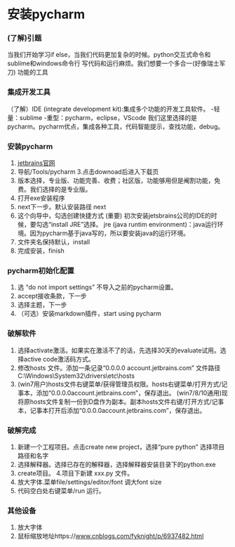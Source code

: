 安装pycharm
===
### (了解)引题
当我们开始学习if else，当我们代码更加复杂的时候。python交互式命令和sublime和windows命令行  写代码和运行麻烦。我们想要一个多合一(好像瑞士军刀) 功能的工具

### 集成开发工具
（了解）IDE  (integrate development kit):集成多个功能的开发工具软件。
-轻量：sublime 
-重型：pycharm，eclipse，VScode
我们这里选择的是pycharm。pycharm优点，集成各种工具，代码智能提示，查找功能，debug。


### 安装pycharm
1.  [jetbrains官网](heep://www.jetbrains.com/pycharm/)
2.  导航/Tools/pycharm
3.点击downoad后进入下载页[](http://www.jetbrins.com/pycharm/download/·#section=windows)
4. 版本选择，专业版、功能完善、收费；社区版，功能够用但是阉割功能，免费。我们选择的是专业版。
5. 打开exe安装程序
6. next下一步。默认安装路径 next
7. 这个向导中，勾选创建快捷方式  (重要)  初次安装jetsbrains公司的IDE的时候，要勾选“install JRE”选择。
jre (java runtim environment)：java运行环境。因为pycharm基于java写的，所以要安装java的运行环境。
8. 文件夹名保持默认，install
9. 完成安装，finish

### pycharm初始化配置
1. 选 “do not import settings” 不导入之前的pycharm设置。
2. accept接收条款，下一步
3. 选择主题，下一步
4. （可选）安装markdown插件，start using pycharm

### 破解软件
1. 选择activate激活。如果实在激活不了的话，先选择30天的evaluate试用。选择active code激活码方式。
2. 修改hosts 文件。添加一条记录“0.0.0.0 account.jetbrains.com”
文件路径C:\Windows\System32\drivers\etc\hosts
3. (win7用户)hosts文件右键菜单/获得管理员权限。hosts右键菜单/打开方式/记事本，添加“0.0.0.0account.jetbrains.com”，保存退出。
(win7/8/10通用)现将原hosts文件复制一份到D盘作为副本。副本hosts文件右键/打开方式/记事本，记事本打开后添加“0.0.0.0account.jetbrains.com”，保存退出。

### 破解完成
1. 新建一个工程项目。点击create new project，选择“pure python”
选择项目路径和名字
2. 选择解释器。选择已存在的解释器，选择解释器安装目录下的python.exe
3. create项目。
4.项目下新建 xxx.py 文件。
5. 放大字体.菜单file/settings/editor/font   调大font size
6. 代码空白处右键菜单/run 运行。



### 其他设备
1. 放大字体
2. 鼠标缩放地址https://www.cnblogs.com/fyknight/p/6937482.html